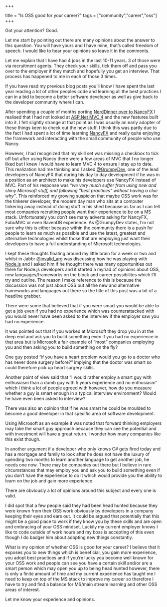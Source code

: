 +++

title = "Is OSS good for your career?"
tags = ["community","career","oss"]
+++

Got your attention? Good.

Let me start by pointing out there are many opinions about the answer to this question. You will have yours and I have mine, that’s called freedom of speech. I would like to hear your opinions so leave it in the comments.

Let me explain that I have had 4 jobs in the last 10-11 years. 3 of those were via recruitment agents. They check your skills, tick them off and pass you over to the employer if they match and hopefully you get an interview. That process has happened to me in each of those 3 times.

If you have read my previous blog posts you’ll know I have spent the last year reading a lot of other peoples code and learning all the best practices I can in a bid to become a better software developer as well as give back to the developer community where I can.

After spending a couple of months porting [NerdDinner over to NancyFX][1] I realised that I had not looked at [ASP.Net MVC 4][2] and the new features built into it. I felt slightly strange at that point as I was usually an early adopter of these things keen to check out the new stuff. I think this was partly due to the fact I had spent a lot of time learning [NancyFX][3] and really quite enjoying the framework and interacting with the small community of people who use Nancy.

<!--more-->

However, I had recognized that my skill set was missing a checkbox to tick off but after using Nancy there were a few areas of MVC that I no longer liked but I knew I would have to learn MVC 4 to ensure I stay up to date. This realization had me thinking and I asked [@GrumpyDev][4], one of the lead developers of NancyFX that during his day to day development if he was in a position as an architect to make his developers use NancyFX instead of MVC. Part of his response was _“we very much suffer from using new and shiny Microsoft stuff, and following "best practices" without having a clue why”_. This reinforced my growing suspicion that maybe OSS work was for the tinkerer developer, the modern day man who sits at a computer tinkering away instead of doing stuff in his shed because as far as I can tell most companies recruiting people want their experience to be on a MS stack. Unfortunately you don’t see many adverts asking for NancyFX, FubuMVC or even RavenDB experience. As @GrumpyDev states, I’m not sure why this is either because within the community there is a push for people to learn as much as possible and use the latest, greatest and alternative technologies whilst those that are employing just want their developers to have a full understanding of Microsoft technologies.

I kept these thoughts floating around my little brain for a week or two and whilst in Jabbr [@invalid_arg][5] was discussing how he was playing with [Node.js][6] and I asked him if he thought there was many opportunities out there for Node.js developers and it started a myriad of opinions about OSS, new languages/frameworks on the block and career possibilites which I’ll try and outline. The reason I make reference to this is because the discussion was not just about OSS but all the new and alternative frameworks and languages out there so the title of this post was a bit of a headline grabber.

There were some that believed that if you were smart you would be able to get a job even if you had no experience which was counterattacked with you would never have been asked to the interview if the employer saw you had no experience.

It was pointed out that if you worked at Microsoft they drop you in at the deep end and ask you to build something even if you had no experience in that area but is Microsoft a fair example of “most” companies employing you and then asking you to build something on the fly?

One guy posted “if you have a heart problem would you go to a doctor who has never done surgery before?” implying that the doctor was smart so could therefore pick up heart surgery skills.

Another point of view said that “I would rather employ a smart guy with enthusiasm than a dumb guy with 5 years experience and no enthusiasm” which I think a lot of people agreed with however, how do you measure whether a guy is smart enough in a typical interview environment? Would he have even been asked to interview?

There was also an opinion that if he was smart he could be moulded to become a good developer in that specific area of software development.

Using Microsoft as an example it was noted that forward thinking employers may take the smart guy approach because they can see the potential and with investment will have a great return. I wonder how many companies like this exist though.

In another argument if a developer who only knows C# gets fired today and has a mortgage and family to look after he does not have the luxury of spending two months to learn another language to get another job, he needs one now. There may be companies out there but I believe in rare circumstances that may employ you and ask you to build something even if you don’t have the experience to do it which would provide you the ability to learn on the job and gain more experience.

There are obviously a lot of opinions around this subject and every one is valid.

I did spot that a few people said they had been head hunted because they were known from their OSS work obviously by developers in a company keeping their eyes and ears out. It could be argued that potentially that this might be a good place to work if they know you by these skills and are open and embracing of your OSS mindset. Luckily my current employer knows I like to code outside of work hours and my boss is accepting of this even though I do badger him about adopting new things constantly.

What is my opinion of whether OSS is good for your career? I believe that it exposes you to new things which is beneficial, you gain more experience, you adopt best practices and if you’re lucky you become well known for your OSS work and people can see you have a certain skill and/or are a smart person which may open you up to being head hunted however, there is only a finite amount of time and my current experience has taught me I need to keep on top of the MS stack to improve my career so therefore I have to try and find a balance for MS/main stream learning and other OSS areas of interest.

Let me know your experience and opinions.

   [1]: http://blog.jonathanchannon.com/2012/09/21/nancyfx-ravendb-nerddinner-and-me
   [2]: http://www.asp.net/mvc
   [3]: http://www.nancyfx.org
   [4]: http://twitter.com/GrumpyDev
   [5]: http://twitter.com/invalid_arg
   [6]: http://nodejs.org/
  
